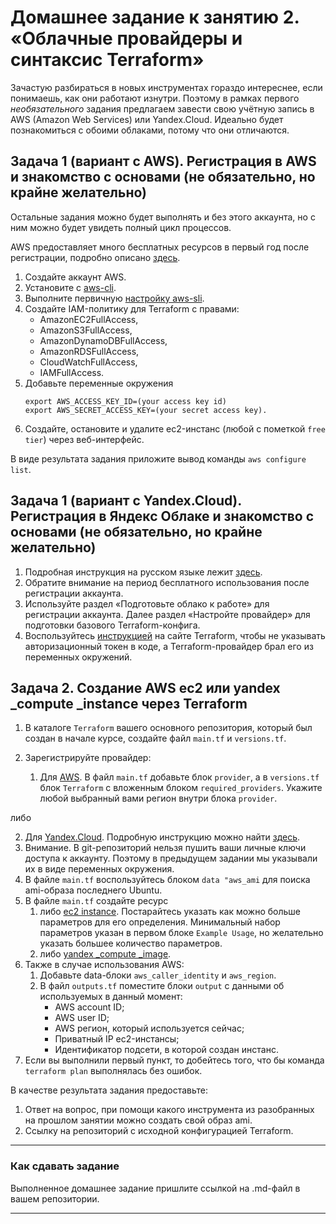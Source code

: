 # Домашнее задание к занятию 2. «Облачные провайдеры и синтаксис Terraform»Зачастую разбираться в новых инструментах гораздо интереснее, если понимаешь, как они работают изнутри. Поэтому в рамках первого *необязательного* задания предлагаем завести свою учётную запись в AWS (Amazon Web Services) или Yandex.Cloud.Идеально будет познакомиться с обоими облаками, потому что они отличаются. ## Задача 1 (вариант с AWS). Регистрация в AWS и знакомство с основами (не обязательно, но крайне желательно)Остальные задания можно будет выполнять и без этого аккаунта, но с ним можно будет увидеть полный цикл процессов. AWS предоставляет много бесплатных ресурсов в первый год после регистрации, подробно описано [здесь](https://aws.amazon.com/free/).1. Создайте аккаунт AWS.1. Установите c [aws-cli](https://aws.amazon.com/cli/).1. Выполните первичную [настройку aws-sli](https://docs.aws.amazon.com/cli/latest/userguide/cli-configure-quickstart.html).1. Создайте IAM-политику для Terraform c правами:    * AmazonEC2FullAccess,    * AmazonS3FullAccess,    * AmazonDynamoDBFullAccess,    * AmazonRDSFullAccess,    * CloudWatchFullAccess,    * IAMFullAccess.1. Добавьте переменные окружения    ```    export AWS_ACCESS_KEY_ID=(your access key id)    export AWS_SECRET_ACCESS_KEY=(your secret access key).    ```1. Создайте, остановите и удалите ec2-инстанс (любой с пометкой `free tier`) через веб-интерфейс. В виде результата задания приложите вывод команды `aws configure list`.## Задача 1 (вариант с Yandex.Cloud). Регистрация в Яндекс Облаке и знакомство с основами (не обязательно, но крайне желательно)1. Подробная инструкция на русском языке лежит [здесь](https://cloud.yandex.ru/docs/solutions/infrastructure-management/terraform-quickstart).2. Обратите внимание на период бесплатного использования после регистрации аккаунта. 3. Используйте раздел «Подготовьте облако к работе» для регистрации аккаунта. Далее раздел «Настройте провайдер» для подготовкибазового Terraform-конфига.4. Воспользуйтесь [инструкцией](https://registry.terraform.io/providers/yandex-cloud/yandex/latest/docs) на сайте Terraform, чтобы не указывать авторизационный токен в коде, а Terraform-провайдер брал его из переменных окружений.## Задача 2. Создание AWS ec2 или yandex _compute _instance через Terraform1. В каталоге `Terraform` вашего основного репозитория, который был создан в начале курсе, создайте файл `main.tf` и `versions.tf`.2. Зарегистрируйте провайдер:   1. Для [AWS](https://registry.terraform.io/providers/hashicorp/aws/latest/docs). В файл `main.tf` добавьте   блок `provider`, а в `versions.tf` блок `Terraform` с вложенным блоком `required_providers`. Укажите любой выбранный вами регион    внутри блока `provider`.либо   2. Для [Yandex.Cloud](https://registry.terraform.io/providers/yandex-cloud/yandex/latest/docs). Подробную инструкцию можно найти    [здесь](https://cloud.yandex.ru/docs/solutions/infrastructure-management/terraform-quickstart).3. Внимание. В git-репозиторий нельзя пушить ваши личные ключи доступа к аккаунту. Поэтому в предыдущем задании мы указывалиих в виде переменных окружения. 4. В файле `main.tf` воспользуйтесь блоком `data "aws_ami` для поиска ami-образа последнего Ubuntu.  5. В файле `main.tf` создайте ресурс    1. либо [ec2 instance](https://registry.terraform.io/providers/hashicorp/aws/latest/docs/resources/instance).   Постарайтесь указать как можно больше параметров для его определения. Минимальный набор параметров указан в первом блоке    `Example Usage`, но желательно указать большее количество параметров.   2. либо [yandex _compute _image](https://registry.terraform.io/providers/yandex-cloud/yandex/latest/docs/resources/compute_image).6. Также в случае использования AWS:   1. Добавьте data-блоки `aws_caller_identity` и `aws_region`.   2. В файл `outputs.tf` поместите блоки `output` с данными об используемых в данный момент:        * AWS account ID;       * AWS user ID;       * AWS регион, который используется сейчас;       * Приватный IP ec2-инстансы;       * Идентификатор подсети, в которой создан инстанс.  7. Если вы выполнили первый пункт, то добейтесь того, что бы команда `terraform plan` выполнялась без ошибок. В качестве результата задания предоставьте:1. Ответ на вопрос, при помощи какого инструмента из разобранных на прошлом занятии можно создать свой образ ami.1. Ссылку на репозиторий с исходной конфигурацией Terraform.   ---### Как cдавать заданиеВыполненное домашнее задание пришлите ссылкой на .md-файл в вашем репозитории.---